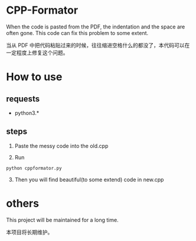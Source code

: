 # CPP-Formator
When the code is pasted from the PDF, the indentation and the space are often gone. This code can fix this problem to some extent.

当从 PDF 中把代码粘贴过来的时候，往往缩进空格什么的都没了，本代码可以在一定程度上修复这个问题。

# How to use
## requests
- python3.*
## steps
1. Paste the messy code into the old.cpp

2. Run
```bash
python cppformator.py
```
3. Then you will find beautiful(to some extend) code in new.cpp

# others
This project will be maintained for a long time.

本项目将长期维护。